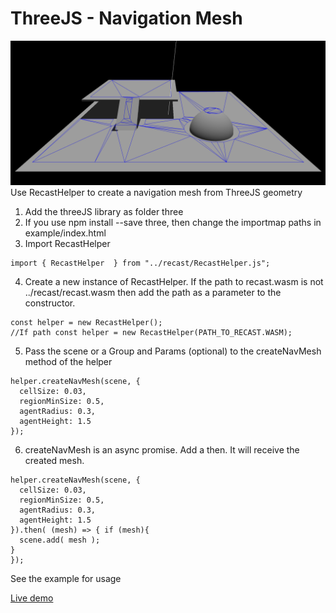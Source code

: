 # ThreeJS - Navigation Mesh
![Screenshot](example/images/screenshot.png)
Use RecastHelper to create a navigation mesh from ThreeJS geometry

1. Add the threeJS library as folder three
2. If you use npm install --save three, then change the importmap paths in example/index.html
3. Import RecastHelper
```
import { RecastHelper  } from "../recast/RecastHelper.js";
```
4. Create a new instance of RecastHelper. If the path to recast.wasm is not ../recast/recast.wasm then add the path as a parameter to the constructor.
```
const helper = new RecastHelper();
//If path const helper = new RecastHelper(PATH_TO_RECAST.WASM);
```
5. Pass the scene or a Group and Params (optional) to the createNavMesh method of the helper
```
helper.createNavMesh(scene, {
  cellSize: 0.03,
  regionMinSize: 0.5,
  agentRadius: 0.3,
  agentHeight: 1.5
});

```
6. createNavMesh is an async promise. Add a then. It will receive the created mesh. 
```
helper.createNavMesh(scene, {
  cellSize: 0.03,
  regionMinSize: 0.5,
  agentRadius: 0.3,
  agentHeight: 1.5
}).then( (mesh) => { if (mesh){
  scene.add( mesh );
}
});
```

See the example for usage

[Live demo](niklever.github.io/ThreeJS-NavMesh/example)

